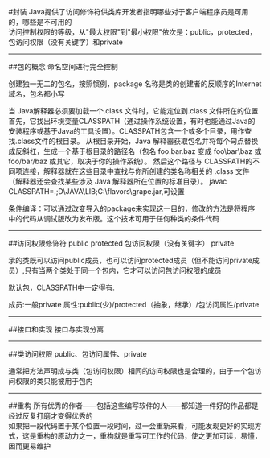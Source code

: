 #封装
Java提供了访问修饰符供类库开发者指明哪些对于客户端程序员是可用的，哪些是不可用的  
访问控制权限的等级，从"最大权限"到"最小权限"依次是：public，protected，包访问权限（没有关键字）和private

----------
##包的概念
命名空间进行完全控制

创建独一无二的包名，按照惯例，package 名称是类的创建者的反顺序的Internet域名，包名都小写

当 Java解释器必须要加载一个.class 文件时，它能定位到.class 文件所在的位置  
首先，它找出环境变量CLASSPATH（通过操作系统设置，有时也能通过Java的安装程序或基于Java的工具设置）。CLASSPATH包含一个或多个目录，用作查找.class文件的根目录。
从根目录开始，Java 解释器获取包名并将每个句点替换成反斜杠，生成一个基于根目录的路径名（包名 foo.bar.baz 变成 foo\bar\baz 或 foo/bar/baz 或其它，取决于你的操作系统）。
然后这个路径与 CLASSPATH的不同项连接，解释器就在这些目录中查找与你所创建的类名称相关的 .class 文件（解释器还会查找某些涉及 Java 解释器所在位置的标准目录）。
javac  CLASSPATH=.;D\JAVA\LIB;C:\flavors\grape.jar,可设置

条件编译：可以通过改变导入的package来实现这一目的，修改的方法是将程序中的代码从调试版改为发布版。这个技术可用于任何种类的条件代码  

-----------
##访问权限修饰符
public
protected
包访问权限（没有关键字）
private

承的类既可以访问public成员，也可以访问protected成员（但不能访问private成员）,只有当两个类处于同一个包内，它才可以访问包访问权限的成员

默认包，CLASSPATH中一定得有.

成员:一般private
属性:public(少)/protected（抽象，继承）/包访问属性/private 

-----------
##接口和实现
接口与实现分离

-----------
##类访问权限
public、包访问属性、private

通常把方法声明成与类（包访问权限）相同的访问权限也是合理的，由于一个包访问权限的类只能被用于包内

-----------
##重构
所有优秀的作者——包括这些编写软件的人——都知道一件好的作品都是经过反复打磨才变得优秀的  
如果把一段代码置于某个位置一段时间，过一会重新来看，可能发现更好的实现方式，这是重构的原动力之一，重构就是重写可工作的代码，使之更加可读，易懂，因而更易维护